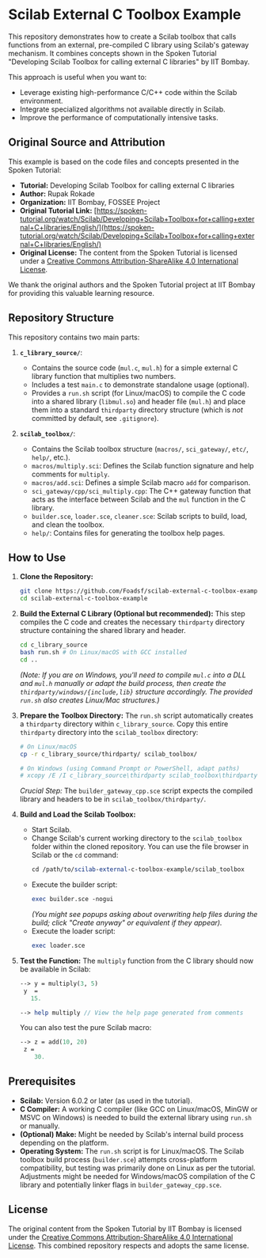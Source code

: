 # Scilab External C Toolbox Example

This repository demonstrates how to create a Scilab toolbox that calls functions from an external, pre-compiled C library using Scilab's gateway mechanism. It combines concepts shown in the Spoken Tutorial "Developing Scilab Toolbox for calling external C libraries" by IIT Bombay.

This approach is useful when you want to:
*   Leverage existing high-performance C/C++ code within the Scilab environment.
*   Integrate specialized algorithms not available directly in Scilab.
*   Improve the performance of computationally intensive tasks.

## Original Source and Attribution

This example is based on the code files and concepts presented in the Spoken Tutorial:
*   **Tutorial:** Developing Scilab Toolbox for calling external C libraries
*   **Author:** Rupak Rokade
*   **Organization:** IIT Bombay, FOSSEE Project
*   **Original Tutorial Link:** [https://spoken-tutorial.org/watch/Scilab/Developing+Scilab+Toolbox+for+calling+external+C+libraries/English/](https://spoken-tutorial.org/watch/Scilab/Developing+Scilab+Toolbox+for+calling+external+C+libraries/English/)
*   **Original License:** The content from the Spoken Tutorial is licensed under a [Creative Commons Attribution-ShareAlike 4.0 International License](https://creativecommons.org/licenses/by-sa/4.0/).

We thank the original authors and the Spoken Tutorial project at IIT Bombay for providing this valuable learning resource.

## Repository Structure

This repository contains two main parts:

1.  **`c_library_source/`**:
    *   Contains the source code (`mul.c`, `mul.h`) for a simple external C library function that multiplies two numbers.
    *   Includes a test `main.c` to demonstrate standalone usage (optional).
    *   Provides a `run.sh` script (for Linux/macOS) to compile the C code into a shared library (`libmul.so`) and header file (`mul.h`) and place them into a standard `thirdparty` directory structure (which is *not* committed by default, see `.gitignore`).

2.  **`scilab_toolbox/`**:
    *   Contains the Scilab toolbox structure (`macros/`, `sci_gateway/`, `etc/`, `help/`, etc.).
    *   `macros/multiply.sci`: Defines the Scilab function signature and help comments for `multiply`.
    *   `macros/add.sci`: Defines a simple Scilab macro `add` for comparison.
    *   `sci_gateway/cpp/sci_multiply.cpp`: The C++ gateway function that acts as the interface between Scilab and the `mul` function in the C library.
    *   `builder.sce`, `loader.sce`, `cleaner.sce`: Scilab scripts to build, load, and clean the toolbox.
    *   `help/`: Contains files for generating the toolbox help pages.

## How to Use

1.  **Clone the Repository:**
    ```bash
    git clone https://github.com/Foadsf/scilab-external-c-toolbox-example
    cd scilab-external-c-toolbox-example
    ```

2.  **Build the External C Library (Optional but recommended):**
    This step compiles the C code and creates the necessary `thirdparty` directory structure containing the shared library and header.
    ```bash
    cd c_library_source
    bash run.sh # On Linux/macOS with GCC installed
    cd ..
    ```
    *(Note: If you are on Windows, you'll need to compile `mul.c` into a DLL and `mul.h` manually or adapt the build process, then create the `thirdparty/windows/{include,lib}` structure accordingly. The provided `run.sh` also creates Linux/Mac structures.)*

3.  **Prepare the Toolbox Directory:**
    The `run.sh` script automatically creates a `thirdparty` directory within `c_library_source`. Copy this entire `thirdparty` directory into the `scilab_toolbox` directory:
    ```bash
    # On Linux/macOS
    cp -r c_library_source/thirdparty/ scilab_toolbox/

    # On Windows (using Command Prompt or PowerShell, adapt paths)
    # xcopy /E /I c_library_source\thirdparty scilab_toolbox\thirdparty
    ```
    *Crucial Step:* The `builder_gateway_cpp.sce` script expects the compiled library and headers to be in `scilab_toolbox/thirdparty/`.

4.  **Build and Load the Scilab Toolbox:**
    *   Start Scilab.
    *   Change Scilab's current working directory to the `scilab_toolbox` folder within the cloned repository. You can use the file browser in Scilab or the `cd` command:
        ```scilab
        cd /path/to/scilab-external-c-toolbox-example/scilab_toolbox
        ```
    *   Execute the builder script:
        ```scilab
        exec builder.sce -nogui
        ```
        *(You might see popups asking about overwriting help files during the build; click "Create anyway" or equivalent if they appear).*
    *   Execute the loader script:
        ```scilab
        exec loader.sce
        ```

5.  **Test the Function:**
    The `multiply` function from the C library should now be available in Scilab:
    ```scilab
    --> y = multiply(3, 5)
     y  =
       15.

    --> help multiply // View the help page generated from comments
    ```
    You can also test the pure Scilab macro:
    ```scilab
    --> z = add(10, 20)
     z =
        30.
    ```

## Prerequisites

*   **Scilab:** Version 6.0.2 or later (as used in the tutorial).
*   **C Compiler:** A working C compiler (like GCC on Linux/macOS, MinGW or MSVC on Windows) is needed to build the external library using `run.sh` or manually.
*   **(Optional) Make:** Might be needed by Scilab's internal build process depending on the platform.
*   **Operating System:** The `run.sh` script is for Linux/macOS. The Scilab toolbox build process (`builder.sce`) attempts cross-platform compatibility, but testing was primarily done on Linux as per the tutorial. Adjustments might be needed for Windows/macOS compilation of the C library and potentially linker flags in `builder_gateway_cpp.sce`.

## License

The original content from the Spoken Tutorial by IIT Bombay is licensed under the [Creative Commons Attribution-ShareAlike 4.0 International License](https://creativecommons.org/licenses/by-sa/4.0/). This combined repository respects and adopts the same license.